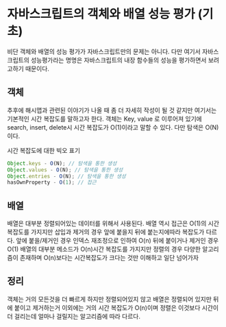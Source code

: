 # 자바스크립트의 객체와 배열 성능 평가 (기초)

비단 객체와 배열의 성능 평가가 자바스크립트만의 문제는 아니다.
다만 여기서 자바스크립트의 성능평가라는 명명은 자바스크립트의 내장 함수들의
성능을 평가하면서 보려고하기 때문이다.

## 객체

추후에 해시맵과 관련된 이야기가 나올 때 좀 더 자세히 작성이 될 것 같지만
여기서는 기본적인 시간 복잡도를 말하고자 한다. 객체는 Key, value 로 이루어져 있기에
search, insert, delete시 시간 복잡도가 O(1)이라고 말할 수 있다.
다만 탐색은 O(N)이다.

시간 복잡도에 대한 빅오 표기

```javascript
Object.keys - O(N); // 탐색을 통한 생성
Object.values - O(N); // 탐색을 통한 생성
Object.entries - O(N); // 탐색을 통한 생성
hasOwnProperty - O(1); // 접근
```

## 배열

배열은 대부분 정렬되어있는 데이터를 위해서 사용된다.
배열 역시 접근은 O(1)의 시간복잡도를 가지지만 삽입과 제거의 경우 앞에 붙을지 뒤에 붙는지에따라 복잡도가 다르다.
앞에 붙을/제거인 경우 인덱스 재조정으로 인하여 O(n)
뒤에 붙이거나 제거인 경우 O(1)
배열의 대부분 메소드가 O(n)시간 복잡도를 가지지만 정렬의 경우 다양한 알고리즘이 존재하며 O(n)보다는 시간복잡도가 크다는 것만 이해하고 일단 넘어가자

## 정리

객체는 거의 모든것을 더 빠르게 하지만 정렬되어있지 않고
배열은 정렬되어 있지만 뒤에 붙이고 제거하는거 이외에는 거의 시간 복잡도가 O(n)이며 정렬은 이것보다 시간이 더 걸리는데 얼마나 걸릴지는 알고리즘에 따라 다르다.
